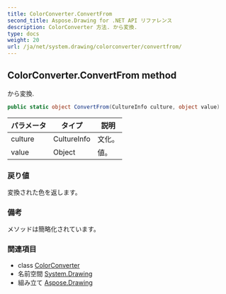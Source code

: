 ```yaml
---
title: ColorConverter.ConvertFrom
second_title: Aspose.Drawing for .NET API リファレンス
description: ColorConverter 方法. から変換.
type: docs
weight: 20
url: /ja/net/system.drawing/colorconverter/convertfrom/
---
```

## ColorConverter.ConvertFrom method

から変換.

```csharp
public static object ConvertFrom(CultureInfo culture, object value)
```

| パラメータ | タイプ | 説明 |
| --- | --- | --- |
| culture | CultureInfo | 文化。 |
| value | Object | 値。 |

### 戻り値

変換された色を返します。

### 備考

メソッドは簡略化されています。

### 関連項目

* class [ColorConverter](../)
* 名前空間 [System.Drawing](../../colorconverter/)
* 組み立て [Aspose.Drawing](../../../)


